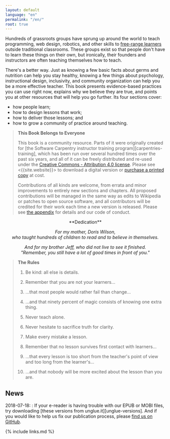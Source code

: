 ```yaml
---
layout: default
language: "en"
permalink: "/en/"
root: true
---
```


Hundreds of grassroots groups have sprung up around the world to teach
programming, web design, robotics, and other skills to [free-range
learners](#g:free-range-learner) outside traditional classrooms. These
groups exist so that people don't have to learn these things on their
own, but ironically, their founders and instructors are often teaching
themselves how to teach.

There's a better way. Just as knowing a few basic facts about germs
and nutrition can help you stay healthy, knowing a few things about
psychology, instructional design, inclusivity, and community
organization can help you be a more effective teacher. This book
presents evidence-based practices you can use right now, explains why
we believe they are true, and points you at other resources that will
help you go further. Its four sections cover:

- how people learn;
- how to design lessons that work;
- how to deliver those lessons; and
- how to grow a community of practice around teaching.

> **This Book Belongs to Everyone**
>
> This book is a community resource. Parts of it were originally
> created for [the Software Carpentry instructor training
> program][carpentries-training], which has been run over several
> hundred times over the past six years, and all of it can be freely
> distributed and re-used under the [Creative Commons - Attribution
> 4.0 license](./license/). Please see <{{site.website}}> to download
> a digital version or [purchase a printed copy]({{site.purchase}}) at
> cost.
>
> Contributions of all kinds are welcome, from errata and minor
> improvements to entirely new sections and chapters. All proposed
> contributions will be managed in the same way as edits to Wikipedia
> or patches to open source software, and all contributors will be
> credited for their work each time a new version is released. Please
> see [the appendix](./joining/) for details and our code of conduct.

<div align="center" markdown="1">
**Dedication**

*For my mother, Doris Wilson,*
<br/>
*who taught hundreds of children to read and to believe in themselves.*

*And for my brother Jeff, who did not live to see it finished.*
<br/>
*"Remember, you still have a lot of good times in front of you."*
</div>

> **The Rules**
>
> 1. Be kind: all else is details.
>
> 1. Remember that you are not your learners...
>
> 1. ...that most people would rather fail than change...
>
> 1. ...and that ninety percent of magic consists of knowing one extra thing.
>
> 1. Never teach alone.
>
> 1. Never hesitate to sacrifice truth for clarity.
>
> 1. Make every mistake a lesson.
>
> 1. Remember that no lesson survives first contact with learners...
>
> 1. ...that every lesson is too short from the teacher's point of view and too long from the learner's...
>
> 1. ...and that nobody will be more excited about the lesson than you are.

## News

2018-07-18:
: If your e-reader is having trouble with our EPUB or MOBI files, try
  downloading [these versions from unglue.it][unglue-versions].  And
  if you would like to help us fix our publication process, please
  [find us on GitHub]({{site.repository}}).

{% include links.md %}
